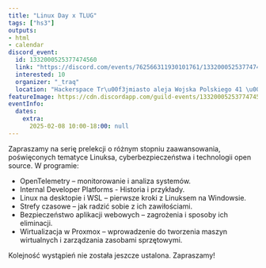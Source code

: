 ```yaml
---
title: "Linux Day x TLUG"
tags: ["hs3"]
outputs:
- html
- calendar
discord_event:
  id: 1332000525377474560
  link: "https://discord.com/events/762566311930101761/1332000525377474560"
  interested: 10
  organizer: "_traq"
  location: "Hackerspace Tr\u00f3jmiasto aleja Wojska Polskiego 41 \u00b7 Gda\u0144sk"
featureImage: https://cdn.discordapp.com/guild-events/1332000525377474560/872f8014393d090c68267c5aacd1799d.png?size=1024
eventInfo:
  dates:
    extra:
      2025-02-08 10:00-18:00: null
---
```

Zapraszamy na serię prelekcji o różnym stopniu zaawansowania, poświęconych tematyce Linuksa, cyberbezpieczeństwa i technologii open source. W programie:

- OpenTelemetry – monitorowanie i analiza systemów.
- Internal Developer Platforms - Historia i przykłady.
- Linux na desktopie i WSL – pierwsze kroki z Linuksem na Windowsie.
- Strefy czasowe – jak radzić sobie z ich zawiłościami.
- Bezpieczeństwo aplikacji webowych – zagrożenia i sposoby ich eliminacji.
- Wirtualizacja w Proxmox – wprowadzenie do tworzenia maszyn wirtualnych i zarządzania zasobami sprzętowymi.

Kolejność wystąpień nie została jeszcze ustalona. Zapraszamy!
